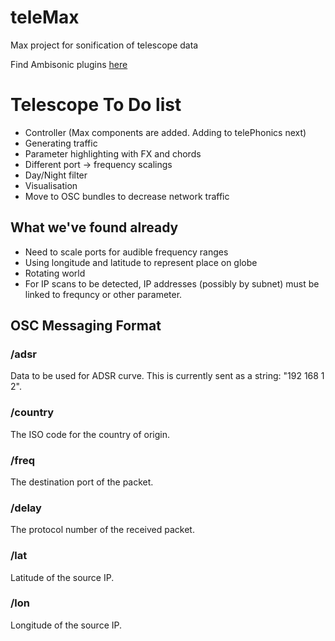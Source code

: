 # teleMax
Max project for sonification of telescope data

Find Ambisonic plugins [here](https://plugins.iem.at/)

# Telescope To Do list
- Controller (Max components are added. Adding to telePhonics next)
- Generating traffic 
- Parameter highlighting with FX and chords
- Different port -> frequency scalings
- Day/Night filter
- Visualisation
- Move to OSC bundles to decrease network traffic

## What we've found already
- Need to scale ports for audible frequency ranges
- Using longitude and latitude to represent place on globe
- Rotating world 
- For IP scans to be detected, IP addresses (possibly by subnet) must be linked to frequncy or other parameter.

## OSC Messaging Format
### /adsr
Data to be used for ADSR curve.
This is currently sent as a string: "192 168 1 2".

### /country
The ISO code for the country of origin.

### /freq
The destination port of the packet.

### /delay
The protocol number of the received packet.

### /lat
Latitude of the source IP.

### /lon
Longitude of the source IP.
